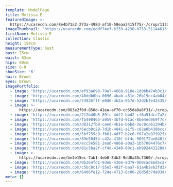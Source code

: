 ```yaml
---
template: ModelPage
title: Melissa E
featuredImage: >-
  https://ucarecdn.com/8e4b71a2-273a-498d-af18-50eaa2415f75/-/crop/1133x486/0,39/-/preview/
imageThumbnail: 'https://ucarecdn.com/eddf74ef-6f33-4230-8753-51144613f1e3/'
firstName: Melissa E
collection: Classic
height: 154cm
measurementType: bust
bust: 75cm
waist: 63cm
hips: 80cm
size: 6-8
shoeSize: '6'
hair: Brown
eyes: Brown
imagePortfolio:
  - image: 'https://ucarecdn.com/ef93a690-70a7-4668-918e-1d0bb474b3c1/'
  - image: 'https://ucarecdn.com/48ddb6ba-0096-4bab-a81e-26b19ec4ab04/'
  - image: 'https://ucarecdn.com/74926fff-e0d6-4b2a-957d-52d2bfe42435/'
  - image: >-
      https://ucarecdn.com/083e2f0d-850d-41ea-af70-cc65da8a8f31/-/crop/1242x824/0,0/-/preview/
  - image: 'https://ucarecdn.com/2f2b40b5-89fc-4df2-bbd2-cf6a51dcc7a2/'
  - image: 'https://ucarecdn.com/fb498465-a959-4bfd-91ac-8be4ed9b9f7c/'
  - image: 'https://ucarecdn.com/d8312fb0-cee6-4b1e-bbbd-3ec8ca61294b/'
  - image: 'https://ucarecdn.com/6ecb0c29-7d1b-4041-a1f5-c82a0b430bcc/'
  - image: 'https://ucarecdn.com/5bf759c9-fb61-4df7-b2c6-f67a2e87992f/'
  - image: 'https://ucarecdn.com/89e50454-c42a-410f-bf4c-969172ae640f/'
  - image: 'https://ucarecdn.com/ecc5e581-2ea6-4868-a0a3-1b57004476c7/'
  - image: 'https://ucarecdn.com/81c5ba2f-cf4d-4340-80c1-eb992443228d/'
  - image: >-
      https://ucarecdn.com/be3e15ec-7ab1-4eb0-8db3-9dd8a35c7360/-/crop/416x671/0,9/-/preview/
  - image: 'https://ucarecdn.com/0b364fd1-93e8-4366-8d79-9b0cade6d5ca/'
  - image: 'https://ucarecdn.com/c5bc8c17-55e5-482f-baa7-61a4b2eb2fd3/'
  - image: 'https://ucarecdn.com/6406fe12-724e-4713-8c00-26d5d37de03d/'
meta: {}
---
```


